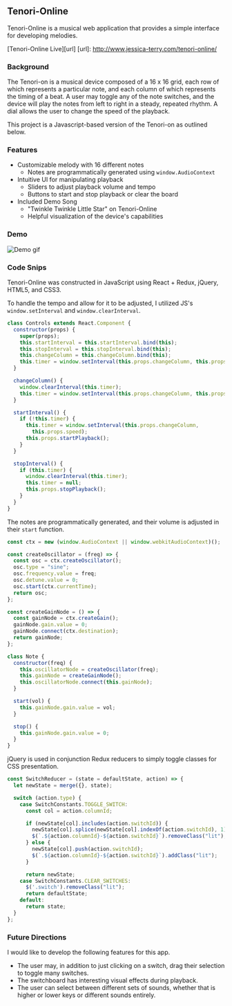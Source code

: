 ## Tenori-Online

Tenori-Online is a musical web application that provides a simple interface for developing melodies.

[Tenori-Online Live][url]
[url]: http://www.jessica-terry.com/tenori-online/

### Background

The Tenori-on is a musical device composed of a 16 x 16 grid, each row of which represents a particular note, and each column of which represents the timing of a beat. A user may toggle any of the note switches, and the device will play the notes from left to right in a steady, repeated rhythm. A dial allows the user to change the speed of the playback.

This project is a Javascript-based version of the Tenori-on as outlined below.

### Features
* Customizable melody with 16 different notes
  * Notes are programmatically generated using `window.AudioContext`
* Intuitive UI for manipulating playback
  * Sliders to adjust playback volume and tempo
  * Buttons to start and stop playback or clear the board
* Included Demo Song
  * "Twinkle Twinkle Little Star" on Tenori-Online
  * Helpful visualization of the device's capabilities

### Demo

![Demo gif](http://g.recordit.co/tTtHZmxUDk.gif)

### Code Snips

Tenori-Online was constructed in JavaScript using React + Redux, jQuery, HTML5, and CSS3.

To handle the tempo and allow for it to be adjusted, I utilized JS's `window.setInterval` and `window.clearInterval`.

```js
class Controls extends React.Component {
  constructor(props) {
    super(props);
    this.startInterval = this.startInterval.bind(this);
    this.stopInterval = this.stopInterval.bind(this);
    this.changeColumn = this.changeColumn.bind(this);
    this.timer = window.setInterval(this.props.changeColumn, this.props.speed);
  }

  changeColumn() {
    window.clearInterval(this.timer);
    this.timer = window.setInterval(this.props.changeColumn, this.props.speed);
  }

  startInterval() {
    if (!this.timer) {
      this.timer = window.setInterval(this.props.changeColumn,
        this.props.speed);
      this.props.startPlayback();
    }
  }

  stopInterval() {
    if (this.timer) {
      window.clearInterval(this.timer);
      this.timer = null;
      this.props.stopPlayback();
    }
  }
}

```

The notes are programmatically generated, and their volume is adjusted in their `start` function.

```js
const ctx = new (window.AudioContext || window.webkitAudioContext)();

const createOscillator = (freq) => {
  const osc = ctx.createOscillator();
  osc.type = "sine";
  osc.frequency.value = freq;
  osc.detune.value = 0;
  osc.start(ctx.currentTime);
  return osc;
};

const createGainNode = () => {
  const gainNode = ctx.createGain();
  gainNode.gain.value = 0;
  gainNode.connect(ctx.destination);
  return gainNode;
};

class Note {
  constructor(freq) {
    this.oscillatorNode = createOscillator(freq);
    this.gainNode = createGainNode();
    this.oscillatorNode.connect(this.gainNode);
  }

  start(vol) {
    this.gainNode.gain.value = vol;
  }

  stop() {
    this.gainNode.gain.value = 0;
  }
}
```

jQuery is used in conjunction Redux reducers to simply toggle classes for CSS presentation.

```js
const SwitchReducer = (state = defaultState, action) => {
  let newState = merge({}, state);

  switch (action.type) {
    case SwitchConstants.TOGGLE_SWITCH:
      const col = action.columnId;

      if (newState[col].includes(action.switchId)) {
        newState[col].splice(newState[col].indexOf(action.switchId), 1);
        $(`.${action.columnId}-${action.switchId}`).removeClass("lit");
      } else {
        newState[col].push(action.switchId);
        $(`.${action.columnId}-${action.switchId}`).addClass("lit");
      }

      return newState;
    case SwitchConstants.CLEAR_SWITCHES:
      $('.switch').removeClass("lit");
      return defaultState;
    default:
      return state;
  }
};
```

### Future Directions

I would like to develop the following features for this app.

* The user may, in addition to just clicking on a switch, drag their selection to toggle many switches.
* The switchboard has interesting visual effects during playback.
* The user can select between different sets of sounds, whether that is higher or lower keys or different sounds entirely.
